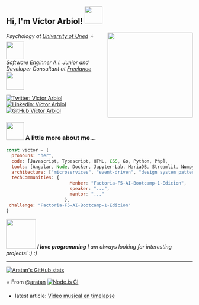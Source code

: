 <h2> Hi, I'm Víctor Arbiol! 
    <img src="https://avatars.githubusercontent.com/u/110029154?s=200&v=4" width="48">
</h2>

<img align='right' src="https://media-exp1.licdn.com/dms/image/C4D03AQEuiPSnznhDqQ/profile-displayphoto-shrink_200_200/0/1622654662598?e=1666828800&v=beta&t=cMlAfrrVOLmBHbHFMn-V-Zub-FiJ8cslOzRauJr54Xk" width="230">
<p>
    <em>Psychology at 
        <a href="http://www.uned.es">University of Uned</a>
⭐️ <img src="https://www.uned.es/universidad/dam/jcr:af0f55f6-12b6-4513-bf6f-f2088c96fdb7/af0f55f6-12b6-4513-bf6f-f2088c96fdb7" width="48" > 
</br>
Software Enginner A.I. Junior and Developer Consultant at 
    <a href="https://aratancoders.blockchain">Freelance </a>
        <img src="https://media-exp1.licdn.com/dms/image/C560BAQGP3nwW3WTiIA/company-logo_200_200/0/1645055750439?e=1669248000&v=beta&t=lG90jOLnLE3egZxv9yx1vlDgSTH3mPfxlw59Rd2UsnA" width="48"> 
    </em>
</p>

[![Twitter: Víctor Arbiol](https://img.shields.io/twitter/follow/systemdevelope5?style=social)](https://twitter.com/systemdevelope5)
[![Linkedin: Víctor Arbiol](https://img.shields.io/badge/victorarbiol?style=flat-square&logo=Linkedin&logoColor=white&link=https://www.linkedin.com/in/victorarbiol/)](https://www.linkedin.com/in/victorarbiol/)
[![GitHub Víctor Arbiol](https://img.shields.io/github/followers/aratan?label=follow&style=social)](https://github.com/aratan)


### <img src="https://cdn.dribbble.com/users/510430/screenshots/6749707/programar.gif" width="48"> A little more about me...  

```javascript
const victor = {
  pronouns: "her",
  code: [Javascript, Typescript, HTML, CSS, Go, Python, Php],
  tools: [Angular, Node, Docker, Jupyter-Lab, MariaDB, Streamlit, Numpy, Pandas, Matplotlib, Scikit-learn, Web3],
  architecture: ["microservices", "event-driven", "design system pattern", "blockchain"],
  techCommunities: {
                        Menber: "Factoria-F5-AI-Bootcamp-1-Edicion",
                        speaker: "...",
                        mentor: "..."
                      },
 challenge: "Factoria-F5-AI-Bootcamp-1-Edicion"
}
```

<img src="https://media.giphy.com/media/LnQjpWaON8nhr21vNW/giphy.gif" width="80"> <em>
<b>I love programming</b> I am always looking for interesting projects! :)</b> :)</em>

---
[![Aratan's GitHub stats](https://github-readme-stats.vercel.app/api?username=aratan)](https://github.com/aratan/github-readme-stats)

⭐️ From [@aratan](https://github.com/aratan) [![Node.js CI](https://github.com/aratan/aratan/actions/workflows/node.js.yml/badge.svg)](https://github.com/aratan/aratan/actions/workflows/node.js.yml)

- latest article: [Vídeo musical en timelapse](https://www.youtube.com/watch?v=HMxcXeWvQdE)
